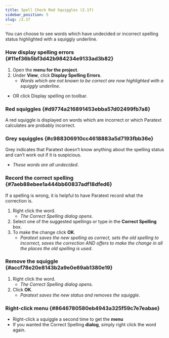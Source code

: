 ```yaml
---
title: Spell Check Red Squiggles (2.1f)
sidebar_position: 5
slug: /2.1f
---
```




You can choose to see words which have undecided or incorrect spelling status highlighted with a squiggly underline.


### How display spelling errors {#11ef36b5bf3d42b984234e9133ad3b82}

1. Open the **menu for the project**.
1. Under **View**, click **Display Spelling Errors**.
	- _Words which are not known to be correct are now highlighted with a squiggly underline_.
- OR click Display spelling on toolbar.

### Red squiggles {#d9774a216891453ebba57d02499fb7a8}


A red squiggle is displayed on words which are incorrect or which Paratext calculates are probably incorrect.


### Grey squiggles {#c988306910cc4618883a5d7193fbb36e}


Grey indicates that Paratext doesn’t know anything about the spelling status and can’t work out if it is suspicious.

- _These words are all undecided_.

### Record the correct spelling {#7aeb88ebee1a444bb60837adf18dfed6}


If a spelling is wrong, it is helpful to have Paratext record what the correction is.

1. Right click the word.
	- _The Correct Spelling dialog opens_.
1. Select one of the suggested spellings or type in the **Correct Spelling** box.
1. To make the change click **OK**.
	- _Paratext saves the new spelling as correct, sets the old spelling to incorrect, saves the correction AND offers to make the change in all the places the old spelling is used_.

### Remove the squiggle {#accf78e20e8143b2a9e0e69ab1380e19}

1. Right click the word.
	- _The Correct Spelling dialog opens_.
1. Click **OK**.
	- _Paratext saves the new status and removes the squiggle_.

### Right-click menu {#8646780580eb4943a325f59c7e7eabae}

- Right-click a squiggle a second time to get the **menu**
- If you wanted the Correct Spelling **dialog**, simply right click the word again.
